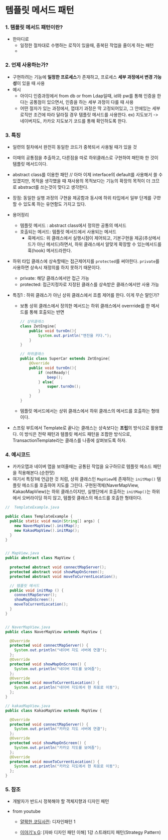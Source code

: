 # 템플릿 메서드 패턴

### 1. 템플릿 메서드 패턴이란?

- 한마디로
  - 일정한 절차대로 수행하는 로직이 있을때, 중복된 작업을 줄이게 하는 패턴
  - 

### 2. 언제 사용하는가?

- 구현하려는 기능에 **일정한 프로세스**가 존재하고, 프로세스 **세부 과정에서 변경 가능성**이 있을 때 사용
- 예시
  - 아이디 인증과정에서 from db or from Ldap일때, id와 pw를 통해 인증을 한다는 공통점이 있으면서, 인증을 하는 세부 과정이 다를 때 사용
  - 어떤 절자가 있는 과정에서, 껍데기 과정은 딱 고정되어있고, 그 안에있는 세부 로직만 조건에 따라 달라질 경우 템플릿 메서드를 사용한다. ex) 지도보기 -> 네이버지도, 카카오 지도보기  코드를 통해 확인하도록 한다.

### 3. 특징 

- 일련의 절차에서 완전히 동일한 코드가 중복되서 사용될 때가 있을 것
- 이때의 공통점을 추출하고, 다른점을 따로 하위클래스로 구현하여 패턴화 한 것이 템플릿 메서드이다.
- abstract class를 이용한 패턴 // 아마 이제 interface의 default를 사용해서 쓸 수 있겠지만, 목적을 생각했을 때 재사용의 목적보다는 기능의 확장의 목적이 더 크므로 abstract를 쓰는것이 맞다고 생각한다.
- 장점: 동일한 실행 과정의 구현을 제공함과 동시에 하위 타입에서 일부 단계를 구햔할 수 있도록 하는 유연함도 가지고 있다.
- 용어정리

  -  템플릿 메서드 : abstract class에서 정의한 공통의 메서드
  -  호출되는 메서드: 템플릿 메서드에서 사용되는 메서드
     - 훅메서드: 위 클래스에서 실행시점이 제어되고, 기본구현을 제공(추상메서드가 아닌 메서드)하면서, 하위 클래스에서 알맞게 확장할 수 있는메서드를 훅(hook) 메서드라한다.

- 하위 타입 클래스에 상속할때는 접근제어지를 `protected`를 써야한다.  `private`를 사용하면 상속시 재정의를 하지 못하기 때문이다.

  - private: 해당 클래스에서만 접근 가능
  - protected: 접근지정자로 지정된 클래스를 상속받은 클래스에서만 사용 가능

- 특징1 : 하위 클래스가 아닌 상위 클래스에서 흐름 제어를 한다. 이게 무슨 말인가?

  - 보통 상위 클래스에서 정의한 메서드는 하위 클래스에서 overrride를 한 메서드를 통해 호출되는 반면

    ```java
    // 상위클래스
    class ZetEngine{
        public void turnOn(){
            System.out.println("엔진을 키다.");
        }
    }
    
    // 하위클래스
    public class SuperCar extends ZetEngine{
    	@Override
    	public void turnOn(){
    		if (notReady){
    			beep();
    		} else{
    			super.turnOn();
    		}
    	}
    }
    ```

  -  템플릿 메서드에서는 상위 클래스에서 하위 클래스의 메서드를 호출하는 형태이다.

- 스프링 부트에서 Template로 끝나는 클래스는 상속보다는 **조립**의 방식으로 활용했다.  이 방식은 전략 패턴과 템플릿 메서드 패턴을 조합한 방식으로, TransactionTemplate라는 클래스를 나중에 살펴보도록 하자.  

### 4. 예시코드

- 카카오맵과 네이버 맵을 보여줄때는 공통된 작업을 요구하므로 템플릿 메소드 패턴을 적용해본다.(순한맛)
- 여기서 특징1에 언급한 것 처럼, 상위 클래스인 `MapView`에 존재하는 `initMap()` 템플릿 메소드를 호출하여 지도를 그린다. 구현된객체(NaverMapView, KakaoMapView)는 하위 클래스이지만, 실행단에서 호출하는 `initMap()`는 하위에서 오버라이딩 하지 않고, 템플릿 클래스의 메소드를 호출한 형태이다.

```java
//  TemplateExample.java

public class TemplateExample {
  public static void main(String[] args) {
    new NaverMapView().initMap();
    new KakaoMapView().initMap();
  }
}


// MapView.java
public abstract class MapView {
	
  protected abstract void connectMapServer();
  protected abstract void showMapOnScreen();
  protected abstract void moveToCurrentLocation();

  // 템플릿 메서드
  public void initMap () {
    connectMapServer();
    showMapOnScreen();
    moveToCurrentLocation();
  }
}


// NaverMapView.java
public class NaverMapView extends MapView {

  @Override
  protected void connectMapServer() {
    System.out.println("네이버 지도 서버에 연결");
  };
  @Override
  protected void showMapOnScreen() {
    System.out.println("네이버 지도를 보여줌");
  };
  @Override
  protected void moveToCurrentLocation() {
    System.out.println("네이버 지도에서 현 좌표로 이동");
  };  
}

// kakaoMapView.java
public class KakaoMapView extends MapView {

  @Override
  protected void connectMapServer() {
    System.out.println("카카오 지도 서버에 연결");
  };
  @Override
  protected void showMapOnScreen() {
    System.out.println("카카오 지도를 보여줌");
  };
  @Override
  protected void moveToCurrentLocation() {
    System.out.println("카카오 지도에서 현 좌표로 이동");
  };
}
```



### 5. 참조

- 개발자가 반드시 정복해야 할 객체지향과 디자인 패턴
- from youtube

  - [얄팍한 코딩사전](https://www.youtube.com/channel/UC2nkWbaJt1KQDi2r2XclzTQ): 디자인패턴 1

  - [이야기's G](https://www.youtube.com/channel/UCtsaG2ePUxvo0-se9gkxEmg): [자바 디자인 패턴 이해] 1강 스트래티지 패턴(Strategy Pattern)

